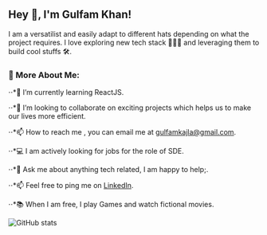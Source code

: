 
## Hey 👋, I'm Gulfam Khan!
I am a versatilist and easily adapt to different hats depending on what the project requires. I love exploring new tech stack 👨🏻‍💻 and leveraging them to build cool stuffs 🛠️.

### 🧐 More About Me:

⋅⋅*🔭  I’m currently learning ReactJS.

⋅⋅*🤝  I’m looking to collaborate on exciting projects which helps us to make our lives more efficient.

⋅⋅*📫  How to reach me , you can email me at [gulfamkajla@gmail.com](gulfamkajla@gmail.com).

⋅⋅*💻  I am actively looking for jobs for the role of SDE.

⋅⋅*💬  Ask me about anything tech related, I am happy to help;.

⋅⋅*📫  Feel free to ping me on [LinkedIn](www.linkedin.com/in/gulfam-khan7986).

⋅⋅*📚  When I am free, I play Games and watch fictional movies.




![GitHub stats](https://github-readme-stats.vercel.app/api?username=GulfamKhan001&show_icons=true&theme=tokyonight)

<!---
GulfamKhan001/GulfamKhan001 is a ✨ special ✨ repository because its `README.md` (this file) appears on your GitHub profile.
You can click the Preview link to take a look at your changes.
--->
